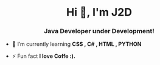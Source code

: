<h1 align="center">Hi 👋, I'm J2D</h1>
<h3 align="center">Java Developer under Development!</h3>



- 🌱 I’m currently learning **CSS , C# , HTML , PYTHON**

- ⚡ Fun fact **I love Coffe :).**
